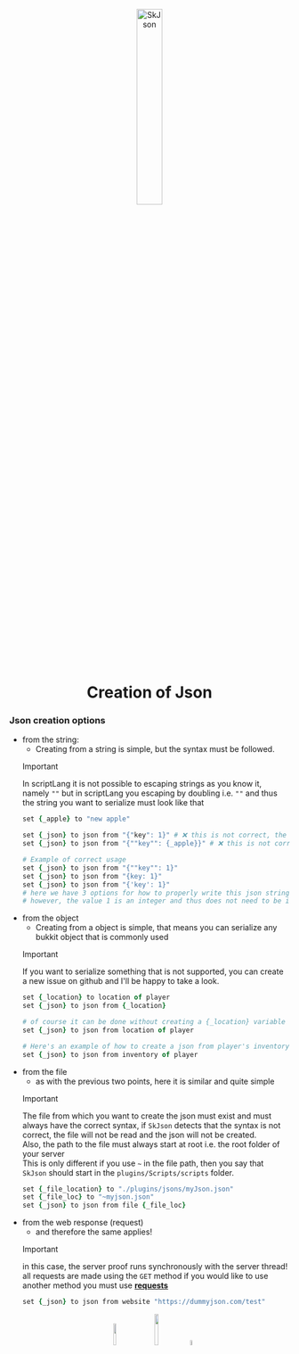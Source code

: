 <p align="center" style="align: center; text-align: center">
<img align="center" alt="SkJson" width="30%" src="https://i.ibb.co/zV3Pxht/New-Project-4.png">
</p>

<h1 align="center">Creation of Json</h1>

### Json creation options
- from the string:
    - Creating from a string is simple, but the syntax must be followed.
    > [!IMPORTANT]
    > In scriptLang it is not possible to escaping strings as you know it, namely `""` but in scriptLang you escaping by doubling i.e. `""` and thus the string you want to serialize must look like that
    >
    ```coffeescript
    set {_apple} to "new apple"

    set {_json} to json from "{"key": 1}" # ❌ this is not correct, the mistake here is not using escape.
    set {_json} to json from "{""key"": {_apple}}" # ❌ this is not correct because the apple variable is not called in the string, the correct way would have to be using ""%{_apple}%"" for example

    # Example of correct usage
    set {_json} to json from "{""key"": 1}"
    set {_json} to json from "{key: 1}"
    set {_json} to json from "{'key': 1}"
    # here we have 3 options for how to properly write this json string for serialization.
    # however, the value 1 is an integer and thus does not need to be in quotes, otherwise every string must be in quotes.
    ```
- from the object
  - Creating from a object is simple, that means you can serialize any bukkit object that is commonly used
  > [!IMPORTANT]
  > If you want to serialize something that is not supported, you can create a new issue on github and I'll be happy to take a look.
  >
  ```coffeescript
  set {_location} to location of player
  set {_json} to json from {_location}

  # of course it can be done without creating a {_location} variable
  set {_json} to json from location of player

  # Here's an example of how to create a json from player's inventory
  set {_json} to json from inventory of player
  ```
- from the file
    - as with the previous two points, here it is similar and quite simple
    > [!IMPORTANT]
    > The file from which you want to create the json must exist and must always have the correct syntax, if `SkJson` detects that the syntax is not correct, the file will not be read and the json will not be created. \
    Also, the path to the file must always start at root i.e. the root folder of your server \
    This is only different if you use `~` in the file path, then you say that `SkJson` should start in the `plugins/Scripts/scripts` folder.
    >
    ```coffeescript
    set {_file_location} to "./plugins/jsons/myJson.json"
    set {_file_loc} to "~myjson.json"
    set {_json} to json from file {_file_loc}
    ```
- from the web response (request)
  - and therefore the same applies!
  > [!IMPORTANT]  
  > in this case, the server proof runs synchronously with the server thread! \
  > all requests are made using the `GET` method
  > if you would like to use another method you must use [**requests**](./work_with_request.md)
  >
  ```coffeescript
  set {_json} to json from website "https://dummyjson.com/test"
  ```


<center>

[<img style="width: 10%; margin-right: 1rem;" src="https://skripthub.net/static/addon/ViewTheDocsButton.png">](https://skripthub.net/docs/?addon=skJson)
[<img style="width: 12%; margin-right: 1rem;" src="https://skunity.com/branding/buttons/get_on_docs_4.png">](https://docs.skunity.com/syntax/search/addon:skjson)
[<img style="width: 5%" src="https://static.spigotmc.org/img/spigot.png">](https://www.spigotmc.org/resources/skjson.106019/)

</center>